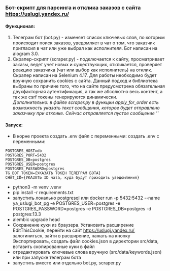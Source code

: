 ### Бот-скрипт для парсинга и отклика заказов с сайта https://uslugi.yandex.ru/

#### Функционал:
1. Телеграм бот (bot.py) - изменяет список ключевых слов, по которым происходит
поиск заказов, уведомляет в чат о том, что заказчик пригласил в чат или уже
выбрал как исполнителя. Бот написан на aiogram 3.0.
2. Скрапер-скрипт (scraper.py) - подключается к сайту, просматривает заказы, ведет учет новых и существующих,
откликается, проверяет реакцию заказчика (чат или выбор как исполнитель) на отклик. Скрапер написан на Selenium 4.17.
Для работы необходимо будет вручную сохранить cookies с сайта.
Данный подход и библиотека выбраны по причине того, что на сайте предусмотрена обязательная двухфакторная аутентификация,
а так же абсолютно весь контент, а так же csrf токены генерируются динамически.  
*Дополнительно: в файле scraper.py в функции apply_for_order есть возможность указать текст
сообщения, которое будет отправлено заказчику при отклике. Сейчас отправляется пустое сообщение ''*

#### Запуск:  
- В корне проекта создать .env файл с переменными:
создать .env с переменными:  
```
POSTGRES_HOST=db  
POSTGRES_PORT=5432  
POSTGRES_DB=postgres  
POSTGRES_USER=postgres  
POSTGRES_PASSWORD=postgres  
TG_BOT_TOKEN={УКАЗАТЬ ТОКЕН ТЕЛЕГРАМ БОТА}
CHAT_ID={УКАЗАТЬ ID чата, куда будут приходить уведомления}
```

- python3 -m venv .venv  
- pip install -r requirements.txt  
- запустить локально postgresql или docker run -p 5432:5432 --name ya_uslugi_bot_pg -e POSTGRES_USER=postgres -e 
POSTGRES_PASSWORD=postgres -e POSTGRES_DB=postgres -d postgres:13.3
- alembic upgrade head
- Сохранение куки из браузера. Установить расширение EditThisCookie, перейти на сайт https://uslugi.yandex.ru/, 
залогиниться, зайти в расширение, нажать на кнопку Экспортировать, создать файл cookies.json в директории 
src/data, вставить скопированные куки в файл
- отредактировать ключевые слова вручную (src/data/keywords.json) или при запуске телеграм бота
- запустить вместе или отдельно bot.py, scraper.py
